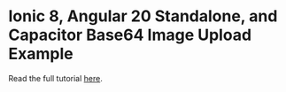 # Ionic 8, Angular 20 Standalone, and Capacitor Base64 Image Upload Example

Read the full tutorial [here]().
